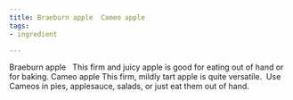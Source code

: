 ```yaml
---
title: Braeburn apple  Cameo apple
tags:
- ingredient

---
```

Braeburn apple   This firm and juicy apple is good for eating out of hand or for baking. Cameo apple This firm, mildly tart apple is quite versatile.  Use Cameos in pies, applesauce, salads, or just eat them out of hand.
